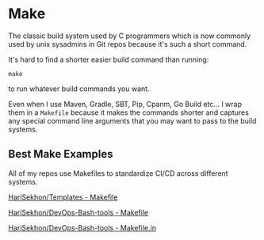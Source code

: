 # Make

The classic build system used by C programmers which is now commonly used by unix sysadmins in Git repos because it's such a short command.

It's hard to find a shorter easier build command than running:

```shell
make
```

to run whatever build commands you want.

Even when I use Maven, Gradle, SBT, Pip, Cpanm, Go Build etc... I wrap them in a `Makefile` because it makes the
commands shorter and captures any special command line arguments that you may want to pass to the build systems.

## Best Make Examples

All of my repos use Makefiles to standardize CI/CD across different systems.

[HariSekhon/Templates - Makefile](https://github.com/HariSekhon/Templates/blob/master/Makefile)

[HariSekhon/DevOps-Bash-tools - Makefile](https://github.com/HariSekhon/DevOps-Bash-tools/blob/master/Makefile)

[HariSekhon/DevOps-Bash-tools - Makefile.in](https://github.com/HariSekhon/DevOps-Bash-tools/blob/master/Makefile.in)
